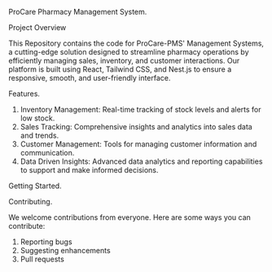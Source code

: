 ProCare Pharmacy Management System.

Project Overview

This Repository contains the code for ProCare-PMS' Management Systems, a cutting-edge solution designed to streamline pharmacy operations by efficiently managing sales, inventory, and customer interactions. Our platform is built using React, Tailwind CSS, and Nest.js to ensure a responsive, smooth, and user-friendly interface. 

Features.

1. Inventory Management: Real-time tracking of stock levels and alerts for low stock.
2. Sales Tracking: Comprehensive insights and analytics into sales data and trends.
3. Customer Management: Tools for managing customer information and communication.
4. Data Driven Insights: Advanced data analytics and reporting capabilities to support and make informed decisions.

Getting Started.


Contributing.

We welcome contributions from everyone. Here are some ways you can contribute:
1. Reporting bugs
2. Suggesting enhancements
3. Pull requests 
